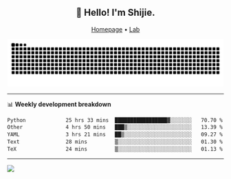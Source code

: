 <h2 align="center">👋 Hello! I'm Shijie.</h2>
<p align="center">
  <a href="https://xu-shi-jie.github.io"> Homepage</a> •
  <a href="https://onoda-lab.jp"> Lab </a>
</p>

![Snake animation](https://github.com/xu-shi-jie/xu-shi-jie/blob/output/github-snake.svg)


-------

📊 **Weekly development breakdown**
<!--START_SECTION:waka-->

```txt
Python             25 hrs 33 mins  █████████████████▓░░░░░░░   70.70 %
Other              4 hrs 50 mins   ███▒░░░░░░░░░░░░░░░░░░░░░   13.39 %
YAML               3 hrs 21 mins   ██▒░░░░░░░░░░░░░░░░░░░░░░   09.27 %
Text               28 mins         ▒░░░░░░░░░░░░░░░░░░░░░░░░   01.30 %
TeX                24 mins         ▒░░░░░░░░░░░░░░░░░░░░░░░░   01.13 %
```

<!--END_SECTION:waka-->

-------
![](https://komarev.com/ghpvc/?username=xu-shi-jie&style=flat-square&color=blue) 
